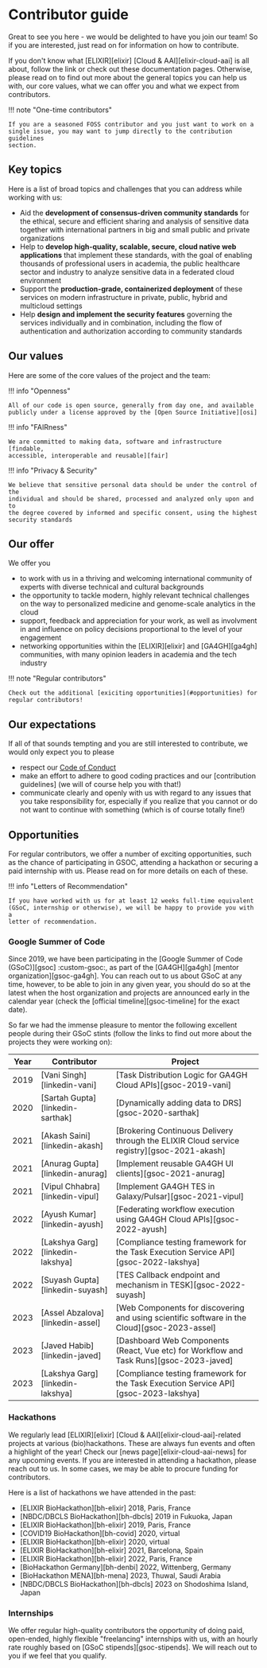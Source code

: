 # Contributor guide

Great to see you here - we would be delighted to have you join our team! So if
you are interested, just read on for information on how to contribute.

If you don't know what [ELIXIR][elixir] [Cloud & AAI][elixir-cloud-aai] is all
about, follow the link or check out these documentation pages. Otherwise,
please read on to find out more about the general topics you can help us with,
our core values, what we can offer you and what we expect from contributors.

!!! note "One-time contributors"

    If you are a seasoned FOSS contributor and you just want to work on a
    single issue, you may want to jump directly to the contribution guidelines
    section.

## Key topics

Here is a list of broad topics and challenges that you can address while
working with us:

- Aid the **development of consensus-driven community standards** for the
  ethical, secure and efficient sharing and analysis of sensitive data together
  with international partners in big and small public and private organizations
- Help to **develop high-quality, scalable, secure, cloud native web
  applications** that implement these standards, with the goal of enabling
  thousands of professional users in academia, the public healthcare sector and
  industry to analyze sensitive data in a federated cloud environment
- Support the **production-grade, containerized deployment** of these services
  on modern infrastructure in private, public, hybrid and multicloud settings
- Help **design and implement the security features** governing the services
  individually and in combination, including the flow of authentication and
  authorization according to community standards

## Our values

Here are some of the core values of the project and the team:

!!! info "Openness"

    All of our code is open source, generally from day one, and available
    publicly under a license approved by the [Open Source Initiative][osi]

!!! info "FAIRness"

    We are committed to making data, software and infrastructure [findable,
    accessible, interoperable and reusable][fair]

!!! info "Privacy & Security"

    We believe that sensitive personal data should be under the control of the
    individual and should be shared, processed and analyzed only upon and to
    the degree covered by informed and specific consent, using the highest
    security standards

## Our offer

We offer you

- to work with us in a thriving and welcoming international community of
  experts with diverse technical and cultural backgrounds
- the opportunity to tackle modern, highly relevant technical challenges on the
  way to personalized medicine and genome-scale analytics in the cloud
- support, feedback and appreciation for your work, as well as involvment in
  and influence on policy decisions proportional to the level of your
  engagement
- networking opportunities within the [ELIXIR][elixir] and [GA4GH][ga4gh]
  communities, with many opinion leaders in academia and the tech industry

!!! note "Regular contributors"

    Check out the additional [exiciting opportunities](#opportunities) for
    regular contributors!

## Our expectations

If all of that sounds tempting and you are still interested to contribute, we
would only expect you to please

- respect our [Code of Conduct](../../about/code-of-conduct.md)
- make an effort to adhere to good coding practices and our [contribution
guidelines] (we will of course help you with that!)
- communicate clearly and openly with us with regard to any issues that you
take responsibility for, especially if you realize that you cannot or do not
want to continue with something (which is of course totally fine!)

## Opportunities

For regular contributors, we offer a number of exciting opportunities, such as
the chance of participating in GSOC, attending a hackathon or securing a paid
internship with us. Please read on for more details on each of these.

!!! info "Letters of Recommendation"

    If you have worked with us for at least 12 weeks full-time equivalent
    (GSoC, internship or otherwise), we will be happy to provide you with a
    letter of recommendation.

### Google Summer of Code

Since 2019, we have been participating in the [Google Summer of Code
(GSoC)][gsoc] :custom-gsoc:, as part of the [GA4GH][ga4gh] [mentor
organization][gsoc-ga4gh]. You can reach out to us about GSoC at any time,
however, to be able to join in any given year, you should do so at the latest
when the host organization and projects are announced early in the calendar
year (check the [official timeline][gsoc-timeline] for the exact date).

So far we had the immense pleasure to mentor the following excellent people
during their GSoC stints (follow the links to find out more about the
projects they were working on):

| Year | Contributor | Project |
| --- | --- | --- |
| 2019 | [Vani Singh][linkedin-vani] | [Task Distribution Logic for GA4GH Cloud APIs][gsoc-2019-vani] |
| 2020 | [Sartah Gupta][linkedin-sarthak] | [Dynamically adding data to DRS][gsoc-2020-sarthak] |
| 2021 | [Akash Saini][linkedin-akash] | [Brokering Continuous Delivery through the ELIXIR Cloud service registry][gsoc-2021-akash] |
| 2021 | [Anurag Gupta][linkedin-anurag] | [Implement reusable GA4GH UI clients][gsoc-2021-anurag] |
| 2021 | [Vipul Chhabra][linkedin-vipul] | [Implement GA4GH TES in Galaxy/Pulsar][gsoc-2021-vipul] |
| 2022 | [Ayush Kumar][linkedin-ayush] | [Federating workflow execution using GA4GH Cloud APIs][gsoc-2022-ayush] |
| 2022 | [Lakshya Garg][linkedin-lakshya] | [Compliance testing framework for the Task Execution Service API][gsoc-2022-lakshya] |
| 2022 | [Suyash Gupta][linkedin-suyash] | [TES Callback endpoint and mechanism in TESK][gsoc-2022-suyash] |
| 2023 | [Assel Abzalova][linkedin-assel] | [Web Components for discovering and using scientific software in the Cloud][gsoc-2023-assel] |
| 2023 | [Javed Habib][linkedin-javed] | [Dashboard Web Components (React, Vue etc) for Workflow and Task Runs][gsoc-2023-javed] |
| 2023 | [Lakshya Garg][linkedin-lakshya] | [Compliance testing framework for the Task Execution Service API][gsoc-2023-lakshya] |

### Hackathons

We regularly lead [ELIXIR][elixir] [Cloud & AAI][elixir-cloud-aai]-related
projects at various (bio)hackathons. These are always fun events and often a
highlight of the year! Check our [news
page][elixir-cloud-aai-news] for any upcoming events. If you are interested in
attending a hackathon, please reach out to us. In some cases, we may be able
to procure funding for contributors.

Here is a list of hackathons we have attended in the past:

- [ELIXIR BioHackathon][bh-elixir] 2018, Paris, France
- [NBDC/DBCLS BioHackathon][bh-dbcls] 2019 in Fukuoka, Japan
- [ELIXIR BioHackathon][bh-elixir] 2019, Paris, France
- [COVID19 BioHackathon][bh-covid] 2020, virtual
- [ELIXIR BioHackathon][bh-elixir] 2020, virtual
- [ELIXIR BioHackathon][bh-elixir] 2021, Barcelona, Spain
- [ELIXIR BioHackathon][bh-elixir] 2022, Paris, France
- [BioHackathon Germany][bh-denbi] 2022, Wittenberg, Germany
- [BioHackathon MENA][bh-mena] 2023, Thuwal, Saudi Arabia
- [NBDC/DBCLS BioHackathon][bh-dbcls] 2023 on Shodoshima Island, Japan

### Internships

We offer regular high-quality contributors the opportunity of doing paid,
open-ended, highly flexible "freelancing" internships with us, with an hourly
rate roughly based on [GSoC stipends][gsoc-stipends]. We will reach out to you
if we feel that you qualify.
